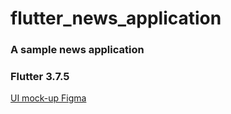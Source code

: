 # flutter_news_application

### A sample news application

### Flutter 3.7.5

<a href="https://www.figma.com/file/6T75mUC55aqZR14rIqoCkx/Sample_News_App?type=design&node-id=0-1&mode=design&t=OMq4W9WUwljyLvtm-0"> UI mock-up Figma </a>